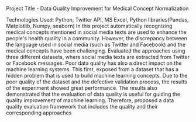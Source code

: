 Project Title - Data Quality Improvement for Medical Concept Normalization

Technologies Used: Python, Twitter API, MS Excel, Python libraries(Pandas, Matplotlib, Numpy, seaborn)
In this project automatically recognizing medical concepts mentioned in social media texts are used to enhance the people's health quality in a community. However, the discrepancy between the language used in social media (such as Twitter and Facebook) and the medical concepts have been challenging. Evaluated the approaches using three different datasets, where social media texts are extracted from Twitter or Facebook messages. Poor data quality has also a direct impact on the machine learning systems. This first, exposed from a dataset that has a hidden problem that is used to build machine learning concepts. Due to the poor quality of the dataset and the defective validation process, the results of the experiment showed great performance. The results also demonstrated that the evaluation of data quality is useful for guiding the quality improvement of machine learning. Therefore, proposed a data quality evaluation framework that includes the quality and their corresponding approaches
